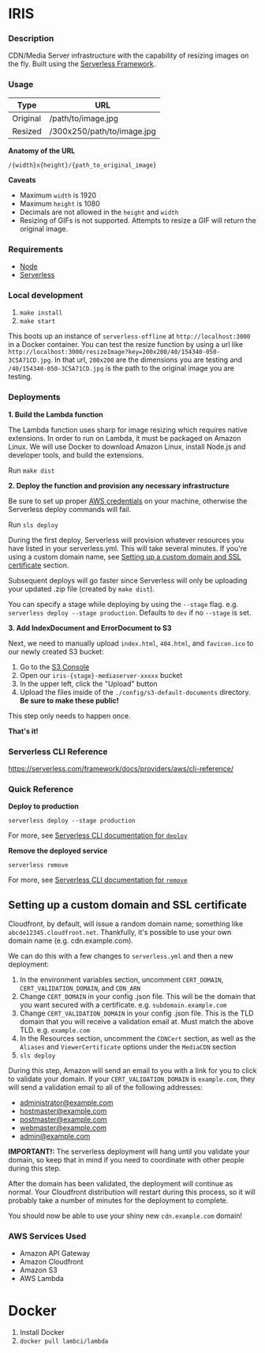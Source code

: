 # IRIS

### Description

CDN/Media Server infrastructure with the capability of resizing images on the fly. Built using the
[Serverless Framework](https://serverless.com/).


### Usage

| Type                 | URL                            |
| -------------------- | ------------------------------ |
| Original             | /path/to/image.jpg             |
| Resized              | /300x250/path/to/image.jpg     |

**Anatomy of the URL**

`/{width}x{height}/{path_to_original_image}`


**Caveats**

- Maximum `width` is 1920
- Maximum `height` is 1080
- Decimals are not allowed in the `height` and `width`
- Resizing of GIFs is not supported. Attempts to resize a GIF will return the original image.


### Requirements

- [Node](https://nodejs.org/en/)
- [Serverless](https://serverless.com/)


### Local development

1. `make install`
1. `make start`

This boots up an instance of `serverless-offline` at `http://localhost:3000` in a Docker container. You can test the resize function by using 
a url like `http://localhost:3000/resizeImage?key=200x200/40/154340-050-3C5A71CD.jpg`. In that url, `200x200` are the dimensions you
are testing and `/40/154340-050-3C5A71CD.jpg` is the path to the original image you are testing.


### Deployments

**1. Build the Lambda function**

The Lambda function uses sharp for image resizing which requires native extensions. In order to run on Lambda, it must be packaged on Amazon Linux. We will use Docker to download Amazon Linux, install Node.js and developer tools, and build the extensions.

Run `make dist`

**2. Deploy the function and provision any necessary infrastructure**

Be sure to set up proper [AWS credentials](https://serverless.com/framework/docs/providers/aws/guide/credentials/) 
on your machine, otherwise the Serverless deploy commands will fail.

Run `sls deploy`

During the first deploy, Serverless will provision whatever resources you have listed in your serverless.yml. This will take several minutes. If you're using a custom domain name, see [Setting up a custom domain and SSL certificate](#setting-up-a-custom-domain-and-ssl-certificate) section.

Subsequent deploys will go faster since Serverless will only be uploading your updated .zip file (created by `make dist`).

You can specify a stage while deploying by using the `--stage` flag. e.g. `serverless deploy --stage production`. Defaults to `dev` if no `--stage` is set.

**3. Add IndexDocument and ErrorDocument to S3**

Next, we need to manually upload `index.html`, `404.html`, and `favicon.ico` to our newly created S3 bucket:

1. Go to the [S3 Console](https://s3.console.aws.amazon.com/s3/home)
1. Open our `iris-{stage}-mediaserver-xxxxx` bucket
1. In the upper left, click the "Upload" button
1. Upload the files inside of the `./config/s3-default-documents` directory. **Be sure to make these public!**

This step only needs to happen once.

**That's it!**


### Serverless CLI Reference

https://serverless.com/framework/docs/providers/aws/cli-reference/


### Quick Reference

**Deploy to production**

`serverless deploy --stage production`

For more, see [Serverless CLI documentation for `deploy`](https://serverless.com/framework/docs/providers/aws/cli-reference/deploy/)

**Remove the deployed service**

`serverless remove`

For more, see [Serverless CLI documentation for `remove`](https://serverless.com/framework/docs/providers/aws/cli-reference/remove/)


## Setting up a custom domain and SSL certificate

Cloudfront, by default, will issue a random domain name; something like `abcde12345.cloudfront.net`. Thankfully, it's 
possible to use your own domain name (e.g. cdn.example.com).

We can do this with a few changes to `serverless.yml` and then a new deployment:
1. In the environment variables section, uncomment `CERT_DOMAIN`, `CERT_VALIDATION_DOMAIN`, and `CDN_ARN`
1. Change `CERT_DOMAIN` in your config .json file. This will be the domain that you want secured with a certificate. e.g. `subdomain.example.com`
1. Change `CERT_VALIDATION_DOMAIN` in your config .json file. This is the TLD domain that you will receive a validation email at. Must match the above TLD. e.g. `example.com`
1. In the Resources section, uncomment the `CDNCert` section, as well as the `Aliases` and `ViewerCertificate` options under the `MediaCDN` section
1. `sls deploy`

During this step, Amazon will send an email to you with a link for you to click to validate your domain. If your 
`CERT_VALIDATION_DOMAIN` is `example.com`, they will send a validation email to all of the following addresses:
- administrator@example.com
- hostmaster@example.com
- postmaster@example.com
- webmaster@example.com
- admin@example.com

**IMPORTANT!:** The serverless deployment will hang until you validate your domain, so keep that in mind if you need to
coordinate with other people during this step.

After the domain has been validated, the deployment will continue as normal. Your Cloudfront distribution will restart
during this process, so it will probably take a number of minutes for the deployment to complete.

You should now be able to use your shiny new `cdn.example.com` domain!


### AWS Services Used

- Amazon API Gateway
- Amazon Cloudfront
- Amazon S3
- AWS Lambda 

# Docker

1. Install Docker
1. `docker pull lambci/lambda`
